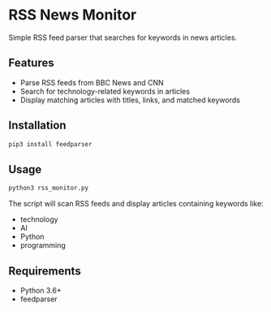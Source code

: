 # RSS News Monitor

Simple RSS feed parser that searches for keywords in news articles.

## Features

- Parse RSS feeds from BBC News and CNN
- Search for technology-related keywords in articles
- Display matching articles with titles, links, and matched keywords

## Installation

```bash
pip3 install feedparser
```

## Usage

```bash
python3 rss_monitor.py
```

The script will scan RSS feeds and display articles containing keywords like:
- technology
- AI
- Python
- programming

## Requirements

- Python 3.6+
- feedparser